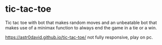 # tic-tac-toe

Tic tac toe with bot that makes random moves and an unbeatable bot that makes use of a minimax function to always end the game in a tie or a win.

https://astr0david.github.io/tic-tac-toe/
not fully responsive, play on pc.
